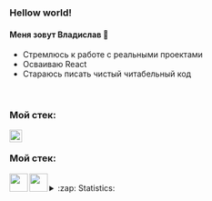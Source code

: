 ### Hellow world!

#### Меня зовут Владислав 👋 
- Стремлюсь к работе с реальными проектами
- Осваиваю React
- Стараюсь писать чистый читабельный код

<br />

### Мой стек:
[<img align="left" alt="VladKalachev | VK" width="22px" src="https://simpleicons.org/icons/vk.svg" />][vk]

<br />

### Мой стек:
<img align="left" height="32" width="32" src="https://simpleicons.org/icons/visualstudiocode.svg" />
<img align="left" height="32" width="32" src="https://simpleicons.org/icons/javascript.svg" />

<br />

<details>
  <summary>:zap: Statistics:</summary>
    <img align="left" alt="codeSTACKr's GitHub Stats" src="https://github-readme-stats.vercel.app/api?username=Vlad-maker&show_icons=true" />
</details>

<br />

[vk]: https://vk.com/vladmaker

